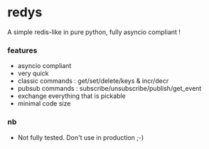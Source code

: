 # redys
A simple redis-like in pure python, fully asyncio compliant !

### features

- asyncio compliant
- very quick
- classic commands : get/set/delete/keys & incr/decr
- pubsub commands : subscribe/unsubscribe/publish/get_event
- exchange everything that is pickable
- minimal code size


### nb

- Not fully tested. Don't use in production ;-)

